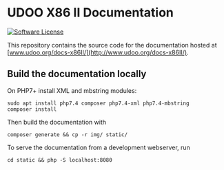 # UDOO X86 II Documentation

[![Software License](https://img.shields.io/badge/license-MIT-brightgreen.svg?style=flat-square)](https://github.com/UDOOboard/X86II-Docs/LICENSE)

This repository contains the source code for the documentation hosted at [www.udoo.org/docs-x86II/](http://www.udoo.org/docs-x86II/).


## Build the documentation locally
On PHP7+ install XML and mbstring modules:

    sudo apt install php7.4 composer php7.4-xml php7.4-mbstring
    composer install

Then build the documentation with

    composer generate && cp -r img/ static/

To serve the documentation from a development webserver, run

    cd static && php -S localhost:8080
